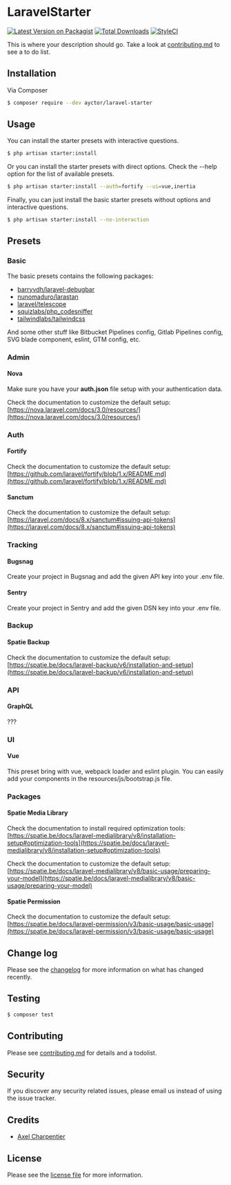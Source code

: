 # LaravelStarter

[![Latest Version on Packagist][ico-version]][link-packagist]
[![Total Downloads][ico-downloads]][link-downloads]
[![StyleCI][ico-styleci]][link-styleci]

This is where your description should go. Take a look at [contributing.md](contributing.md) to see a to do list.

## Installation

Via Composer

``` bash
$ composer require --dev ayctor/laravel-starter
```

## Usage

You can install the starter presets with interactive questions.

``` bash
$ php artisan starter:install
```

Or you can install the starter presets with direct options. Check the --help option for the list of available presets.

``` bash
$ php artisan starter:install --auth=fortify --ui=vue,inertia
```

Finally, you can just install the basic starter presets without options and interactive questions.

``` bash
$ php artisan starter:install --no-interaction
```

## Presets

### Basic

The basic presets contains the following packages:

- [barryvdh/laravel-debugbar](https://github.com/barryvdh/laravel-debugbar)
- [nunomaduro/larastan](https://github.com/nunomaduro/larastan)
- [laravel/telescope](https://github.com/laravel/telescope)
- [squizlabs/php_codesniffer](https://github.com/squizlabs/php_codesniffer)
- [tailwindlabs/tailwindcss](https://github.com/tailwindlabs/tailwindcss)

And some other stuff like Bitbucket Pipelines config, Gitlab Pipelines config, SVG blade component, eslint, GTM config, etc.

### Admin

#### Nova

Make sure you have your **auth.json** file setup with your authentication data.

Check the documentation to customize the default setup: [https://nova.laravel.com/docs/3.0/resources/](https://nova.laravel.com/docs/3.0/resources/)

### Auth

#### Fortify

Check the documentation to customize the default setup: [https://github.com/laravel/fortify/blob/1.x/README.md](https://github.com/laravel/fortify/blob/1.x/README.md)

#### Sanctum

Check the documentation to customize the default setup: [https://laravel.com/docs/8.x/sanctum#issuing-api-tokens](https://laravel.com/docs/8.x/sanctum#issuing-api-tokens)

### Tracking

#### Bugsnag

Create your project in Bugsnag and add the given API key into your .env file.

#### Sentry

Create your project in Sentry and add the given DSN key into your .env file.

### Backup

#### Spatie Backup

Check the documentation to customize the default setup: [https://spatie.be/docs/laravel-backup/v6/installation-and-setup](https://spatie.be/docs/laravel-backup/v6/installation-and-setup)

### API

#### GraphQL

???

### UI

#### Vue

This preset bring with vue, webpack loader and eslint plugin. You can easily add your components in the resources/js/bootstrap.js file.

### Packages

#### Spatie Media Library

Check the documentation to install required optimization tools: [https://spatie.be/docs/laravel-medialibrary/v8/installation-setup#optimization-tools](https://spatie.be/docs/laravel-medialibrary/v8/installation-setup#optimization-tools)

Check the documentation to customize the default setup: [https://spatie.be/docs/laravel-medialibrary/v8/basic-usage/preparing-your-model](https://spatie.be/docs/laravel-medialibrary/v8/basic-usage/preparing-your-model)

#### Spatie Permission

Check the documentation to customize the default setup: [https://spatie.be/docs/laravel-permission/v3/basic-usage/basic-usage](https://spatie.be/docs/laravel-permission/v3/basic-usage/basic-usage)

## Change log

Please see the [changelog](changelog.md) for more information on what has changed recently.

## Testing

``` bash
$ composer test
```

## Contributing

Please see [contributing.md](contributing.md) for details and a todolist.

## Security

If you discover any security related issues, please email us instead of using the issue tracker.

## Credits

- [Axel Charpentier](https://github.com/thedevgrizzly)

## License

Please see the [license file](license.md) for more information.

[ico-version]: https://img.shields.io/packagist/v/ayctor/laravel-starter.svg?style=flat-square
[ico-downloads]: https://img.shields.io/packagist/dt/ayctor/laravel-starter.svg?style=flat-square
[ico-styleci]: https://styleci.io/repos/12345678/shield

[link-packagist]: https://packagist.org/packages/ayctor/laravel-starter
[link-downloads]: https://packagist.org/packages/ayctor/laravel-starter
[link-styleci]: https://styleci.io/repos/12345678
